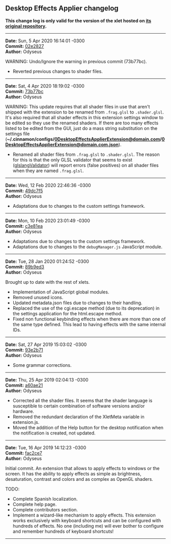 ## Desktop Effects Applier changelog

**This change log is only valid for the version of the xlet hosted on [its original repository](https://gitlab.com/Odyseus/CinnamonTools).**

***

**Date:** Sun, 5 Apr 2020 16:14:01 -0300<br/>
**Commit:** [02e2827](https://gitlab.com/Odyseus/CinnamonTools/commit/02e2827)<br/>
**Author:** Odyseus<br/>

WARNING: Undo/Ignore the warning in previous commit (73b77bc).

- Reverted previous changes to shader files.

***

**Date:** Sat, 4 Apr 2020 18:19:02 -0300<br/>
**Commit:** [73b77bc](https://gitlab.com/Odyseus/CinnamonTools/commit/73b77bc)<br/>
**Author:** Odyseus<br/>

WARNING: This update requires that all shader files in use that aren't shipped with the extension to be renamed from `.frag.glsl` to `.shader.glsl`. It's also required that all shader effects in this extension settings window to be edited so they use the renamed shaders. If there are too many effects listed to be edited from the GUI, just do a mass string substitution on the settings file (**~/.cinnamon/configs/0DesktopEffectsApplierExtension@domain.com/0DesktopEffectsApplierExtension@domain.com.json**).

- Renamed all shader files from `.frag.glsl` to `.shader.glsl`. The reason for this is that the only GLSL validator that seems to exist ([glslangValidator](https://github.com/KhronosGroup/glslang)) will report errors (false positives) on all shader files when they are named `.frag.glsl`.

***

**Date:** Wed, 12 Feb 2020 22:46:36 -0300<br/>
**Commit:** [49dc7f5](https://gitlab.com/Odyseus/CinnamonTools/commit/49dc7f5)<br/>
**Author:** Odyseus<br/>

- Adaptations due to changes to the custom settings framework.

***

**Date:** Mon, 10 Feb 2020 23:01:49 -0300<br/>
**Commit:** [c3e81ea](https://gitlab.com/Odyseus/CinnamonTools/commit/c3e81ea)<br/>
**Author:** Odyseus<br/>

- Adaptations due to changes to the custom settings framework.
- Adaptations due to changes to the `debugManager.js` JavaScript module.

***

**Date:** Tue, 28 Jan 2020 01:24:52 -0300<br/>
**Commit:** [89b9ed3](https://gitlab.com/Odyseus/CinnamonTools/commit/89b9ed3)<br/>
**Author:** Odyseus<br/>

Brought up to date with the rest of xlets.

- Implementation of JavaScript global modules.
- Removed unused icons.
- Updated metadata.json files due to changes to their handling.
- Replaced the use of the cgi.escape method (due to its deprecation) in the settings application for the html.escape method.
- Fixed non functional keybinding effects when there are more than one of the same type defined. This lead to having effects with the same internal IDs.

***

**Date:** Sat, 27 Apr 2019 15:03:02 -0300<br/>
**Commit:** [93e2b71](https://gitlab.com/Odyseus/CinnamonTools/commit/93e2b71)<br/>
**Author:** Odyseus<br/>

- Some grammar corrections.

***

**Date:** Thu, 25 Apr 2019 02:04:13 -0300<br/>
**Commit:** [a60ae21](https://gitlab.com/Odyseus/CinnamonTools/commit/a60ae21)<br/>
**Author:** Odyseus<br/>

- Corrected all the shader files. It seems that the shader language is susceptible to certain combination of software versions and/or hardware.
- Removed the redundant declaration of the XletMeta variable in extension.js.
- Moved the addition of the Help button for the desktop notification when the notification is created, not updated.

***

**Date:** Tue, 16 Apr 2019 14:12:23 -0300<br/>
**Commit:** [fac2ce7](https://gitlab.com/Odyseus/CinnamonTools/commit/fac2ce7)<br/>
**Author:** Odyseus<br/>

Initial commit. An extension that allows to apply effects to windows or the screen. It has the ability to apply effects as simple as brightness, desaturation, contrast and colors and as complex as OpenGL shaders.

TODO:

- Complete Spanish localization.
- Complete help page.
- Complete contributors section.
- Implement a wizard-like mechanism to apply effects. This extension works exclusively with keyboard shortcuts and can be configured with hundreds of effects. No one (including me) will ever bother to configure and remember hundreds of keyboard shortcuts!

***
